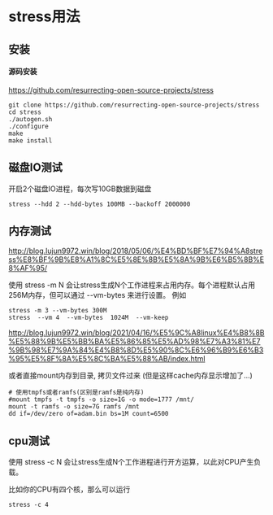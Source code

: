 # stress用法

## 安装

#### 源码安装

https://github.com/resurrecting-open-source-projects/stress
```
git clone https://github.com/resurrecting-open-source-projects/stress
cd stress
./autogen.sh
./configure
make
make install
```

## 磁盘IO测试

开启2个磁盘IO进程，每次写10GB数据到磁盘
```
stress --hdd 2 --hdd-bytes 100MB --backoff 2000000
```

## 内存测试

http://blog.lujun9972.win/blog/2018/05/06/%E4%BD%BF%E7%94%A8stress%E8%BF%9B%E8%A1%8C%E5%8E%8B%E5%8A%9B%E6%B5%8B%E8%AF%95/

使用 stress -m N 会让stress生成N个工作进程来占用内存。每个进程默认占用256M内存，但可以通过 --vm-bytes 来进行设置。 例如
```
stress -m 3 --vm-bytes 300M
stress  --vm 4  --vm-bytes  1024M  --vm-keep
```


http://blog.lujun9972.win/blog/2021/04/16/%E5%9C%A8linux%E4%B8%8B%E5%88%9B%E5%BB%BA%E5%86%85%E5%AD%98%E7%A3%81%E7%9B%98%E7%9A%84%E4%B8%8D%E5%90%8C%E6%96%B9%E6%B3%95%E5%8F%8A%E5%8C%BA%E5%88%AB/index.html

或者直接mount内存到目录, 拷贝文件过来
(但是这样cache内存显示增加了...)
```
# 使用tmpfs或者ramfs(区别是ramfs是纯内存)
#mount tmpfs -t tmpfs -o size=1G -o mode=1777 /mnt/
mount -t ramfs -o size=7G ramfs /mnt
dd if=/dev/zero of=adam.bin bs=1M count=6500
```

## cpu测试

使用 stress -c N 会让stress生成N个工作进程进行开方运算，以此对CPU产生负载。

比如你的CPU有四个核，那么可以运行
```
stress -c 4
```
